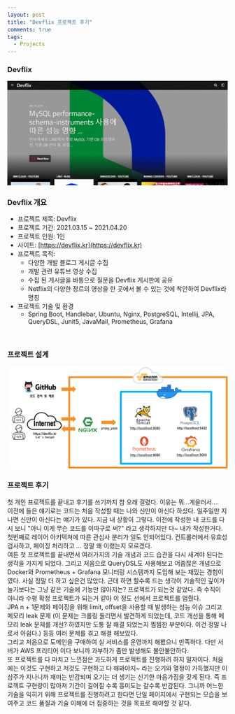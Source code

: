 ```yaml
---
layout: post
title: "Devflix 프로젝트 후기"
comments: true
tags: 
  - Projects
---
```


### Devflix

<a href="https://devflix.kr" target="_blank"><img src="/assets/images/projects/devflix-postscripts/devflix-home.png" alt="devflix"></a><br>

### Devflix 개요

- 프로젝트 제목: Devflix
- 프로젝트 기간: 2021.03.15 ~ 2021.04.20
- 프로젝트 인원: 1인
- 사이트: [https://devflix.kr](https://devflix.kr)
- 프로젝트 목적:
  - 다양한 개발 블로그 게시글 수집
  - 개발 관련 유튜브 영상 수집
  - 수집 된 게시글을 바틍으로 질문을 Devflix 게시판에 공유
  - Netflix의 다양한 장르의 영상을 한 곳에서 볼 수 있는 것에 착안하여 Devflix라 명칭
- 프로젝트 기술 및 환경
  - Spring Boot, Handlebar, Ubuntu, Nginx, PostgreSQL, Intellij, JPA, QueryDSL, Junit5, JavaMail, Prometheus, Grafana
<br>

### 프로젝트 설계

<img src="/assets/images/projects/devflix-postscripts/devflix-architecture.png"><br>


### 프로젝트 후기

첫 개인 프로젝트를 끝내고 후기를 쓰기까지 참 오래 걸렸다. 이유는 뭐...게을러서....    
이전에 들은 얘기로는 코드는 처음 작성할 때는 나와 신만이 아신다 하셨다. 일주일만 지나면 신만이 아신다는 얘기가 있다. 지금 내 상황이 그렇다. 이전에 작성한 내 코드를 다시 보니 "아니 이게 무슨 코드를 이따구로 써?" 라고 생각하지만 다~ 내가 작성한거다. 첫번째로 레이어 아키텍쳐에 따른 관심사 분리가 일도 안되어있다. 컨트롤러에서 유효성 검사하고, 페이징 처리하고 ... 정말 왜 이랬는지 모르겠다.    
여튼 첫 프로젝트를 끝내면서 여러가지의 기술 개념과 코드 습관을 다시 새겨야 된다는 생각을 가지게 되었다. 그리고 처음으로 QueryDSL도 사용해보고 어줍잖은 개념으로 Docker와 Prometheus + Grafana 모니터링 시스템까지 도입해 보는 재밌는 경험이였다. 사실 정말 더 하고 싶은건 많았다. 근데 하면 할수록 드는 생각이 기술적인 깊이가 늘기보다는 그냥 같은 기술에 기능만 많아지는? 프로젝트가 되는것 같았다. 즉 수직이 아니라 수평 확정 프로젝트가 되는거 같아 이 정도 선에서 프로젝트를 멈췄다.    
JPA n + 1문제와 페이징을 위해 limit, offset을 사용할 때 발생하는 성능 이슈 그리고 메모리 leak 문제 (이 문제는 크롤링 돌리면서 발견하게 되었는데, 코드 개선을 통해 메모리 leak 문제를 개선? 하였지만 도통 잘 해결 되었는지 찜찜한 부분이다. 이건 정말 나로서 아쉽다.) 등등 여러 문제를 겪고 해결 해보았다.    
그리고 처음으로 도메인을 구매하여 실 서비스를 운영까지 해봤으니 만족하다. 다만 서버가 AWS 프리티어 이다 보니까 과부하가 좀만 발생해도 불안불안하다.    
또 프로젝트를 다 마치고 느낀점은 과도하게 프로젝트를 진행하려 하지 말자이다. 처음에는 이것도 구현하고 저것도 구현하고 다 해봐야지~ 라는 오기와 열정이 가득했지만 이삼주가 지나니까 재미는 반감되며 오기는 더 생기는 신기한 마음가짐을 갖게 된다. 즉 프로젝트 구현량이 많아져 기간이 길어질 수록 흥미도는 갈수록 반감된다. 그니까 어느한 기술을 익히기 위해 프로젝트를 진행하려고 한다면 단일 페이지에서 구현되는 모습을 보여주고 코드 품질과 기술 이해에 더 집중하는 것을 목표로 해야할 것 같다.
